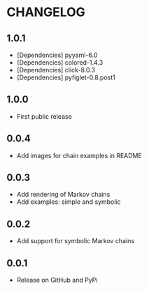 # CHANGELOG

1.0.1
-----

- [Dependencies] pyyaml-6.0
- [Dependencies] colored-1.4.3
- [Dependencies] click-8.0.3
- [Dependencies] pyfiglet-0.8.post1

1.0.0
-----

- First public release

0.0.4
-----

- Add images for chain examples in README

0.0.3
-----

- Add rendering of Markov chains
- Add examples: simple and symbolic

0.0.2
-----

- Add support for symbolic Markov chains

0.0.1
-----

- Release on GitHub and PyPi
